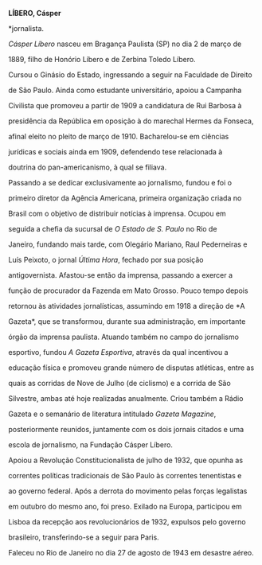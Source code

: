 **LÍBERO, Cásper**



\*jornalista.



*Cásper Líbero* nasceu em Bragança Paulista (SP) no dia 2 de março de

1889, filho de Honório Líbero e de Zerbina Toledo Líbero.



Cursou o Ginásio do Estado, ingressando a seguir na Faculdade de Direito

de São Paulo. Ainda como estudante universitário, apoiou a Campanha

Civilista que promoveu a partir de 1909 a candidatura de Rui Barbosa à

presidência da República em oposição à do marechal Hermes da Fonseca,

afinal eleito no pleito de março de 1910. Bacharelou-se em ciências

jurídicas e sociais ainda em 1909, defendendo tese relacionada à

doutrina do pan-americanismo, à qual se filiava.



Passando a se dedicar exclusivamente ao jornalismo, fundou e foi o

primeiro diretor da Agência Americana, primeira organização criada no

Brasil com o objetivo de distribuir notícias à imprensa. Ocupou em

seguida a chefia da sucursal de *O Estado de S. Paulo* no Rio de

Janeiro, fundando mais tarde, com Olegário Mariano, Raul Pederneiras e

Luís Peixoto, o jornal *Última Hora*, fechado por sua posição

antigovernista. Afastou-se então da imprensa, passando a exercer a

função de procurador da Fazenda em Mato Grosso. Pouco tempo depois

retornou às atividades jornalísticas, assumindo em 1918 a direção de *A

Gazeta*, que se transformou, durante sua administração, em importante

órgão da imprensa paulista. Atuando também no campo do jornalismo

esportivo, fundou *A Gazeta Esportiva*, através da qual incentivou a

educação física e promoveu grande número de disputas atléticas, entre as

quais as corridas de Nove de Julho (de ciclismo) e a corrida de São

Silvestre, ambas até hoje realizadas anualmente. Criou também a Rádio

Gazeta e o semanário de literatura intitulado *Gazeta Magazine*,

posteriormente reunidos, juntamente com os dois jornais citados e uma

escola de jornalismo, na Fundação Cásper Líbero.



Apoiou a Revolução Constitucionalista de julho de 1932, que opunha as

correntes políticas tradicionais de São Paulo às correntes tenentistas e

ao governo federal. Após a derrota do movimento pelas forças legalistas

em outubro do mesmo ano, foi preso. Exilado na Europa, participou em

Lisboa da recepção aos revolucionários de 1932, expulsos pelo governo

brasileiro, transferindo-se a seguir para Paris.



Faleceu no Rio de Janeiro no dia 27 de agosto de 1943 em desastre aéreo.



